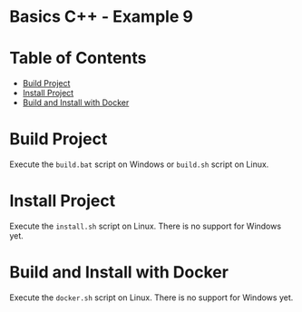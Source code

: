 # Basics C++ - Example 9

# Table of Contents

* [Build Project](#build-project)
* [Install Project](#install-project)
* [Build and Install with Docker](#build-and-install-with-docker)

# Build Project

Execute the `build.bat` script on Windows or `build.sh` script on Linux.

# Install Project

Execute the `install.sh` script on Linux. There is no support for Windows yet.

# Build and Install with Docker

Execute the `docker.sh` script on Linux. There is no support for Windows yet.
